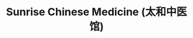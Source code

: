 ---
title: "Sunrise Chinese Medicine (太和中医馆)"
url: /cambridge/sunrise-chinese-medicine-tai-he-zhong-yi-guan/
shop: Allgemein
---